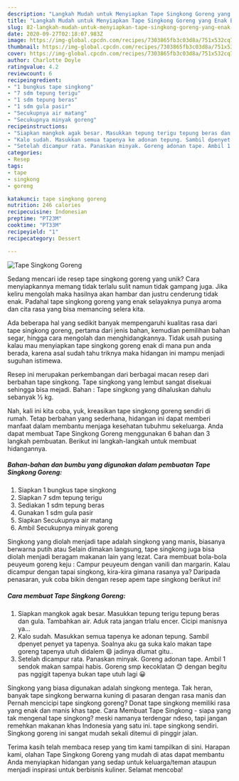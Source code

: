 ```yaml
---
description: "Langkah Mudah untuk Menyiapkan Tape Singkong Goreng yang Enak Banget"
title: "Langkah Mudah untuk Menyiapkan Tape Singkong Goreng yang Enak Banget"
slug: 82-langkah-mudah-untuk-menyiapkan-tape-singkong-goreng-yang-enak-banget
date: 2020-09-27T02:18:07.983Z
image: https://img-global.cpcdn.com/recipes/7303865fb3c03d8a/751x532cq70/tape-singkong-goreng-foto-resep-utama.jpg
thumbnail: https://img-global.cpcdn.com/recipes/7303865fb3c03d8a/751x532cq70/tape-singkong-goreng-foto-resep-utama.jpg
cover: https://img-global.cpcdn.com/recipes/7303865fb3c03d8a/751x532cq70/tape-singkong-goreng-foto-resep-utama.jpg
author: Charlotte Doyle
ratingvalue: 4.2
reviewcount: 6
recipeingredient:
- "1 bungkus tape singkong"
- "7 sdm tepung terigu"
- "1 sdm tepung beras"
- "1 sdm gula pasir"
- "Secukupnya air matang"
- "Secukupnya minyak goreng"
recipeinstructions:
- "Siapkan mangkok agak besar. Masukkan tepung terigu tepung beras dan gula. Tambahkan air. Aduk rata jangan trlalu encer. Cicipi manisnya ya..."
- "Kalo sudah. Masukkan semua tapenya ke adonan tepung. Sambil dpenyet penyet ya tapenya. Soalnya aku ga suka kalo makan tape goreng tapenya utuh didalem 😄 jadinya dlumat gitu.."
- "Setelah dicampur rata. Panaskan minyak. Goreng adonan tape. Ambil 1 sendok makan sampai habis. Goreng smp kecoklatan 😊 dengan begitu pas nggigit tapenya bukan tape utuh lagi 😀"
categories:
- Resep
tags:
- tape
- singkong
- goreng

katakunci: tape singkong goreng 
nutrition: 246 calories
recipecuisine: Indonesian
preptime: "PT23M"
cooktime: "PT33M"
recipeyield: "1"
recipecategory: Dessert

---
```



![Tape Singkong Goreng](https://img-global.cpcdn.com/recipes/7303865fb3c03d8a/751x532cq70/tape-singkong-goreng-foto-resep-utama.jpg)

Sedang mencari ide resep tape singkong goreng yang unik? Cara menyiapkannya memang tidak terlalu sulit namun tidak gampang juga. Jika keliru mengolah maka hasilnya akan hambar dan justru cenderung tidak enak. Padahal tape singkong goreng yang enak selayaknya punya aroma dan cita rasa yang bisa memancing selera kita.

Ada beberapa hal yang sedikit banyak mempengaruhi kualitas rasa dari tape singkong goreng, pertama dari jenis bahan, kemudian pemilihan bahan segar, hingga cara mengolah dan menghidangkannya. Tidak usah pusing kalau mau menyiapkan tape singkong goreng enak di mana pun anda berada, karena asal sudah tahu triknya maka hidangan ini mampu menjadi suguhan istimewa.

Resep ini merupakan perkembangan dari berbagai macan resep dari berbahan tape singkong. Tape singkong yang lembut sangat disekuai sehingga bisa mejadi. Bahan : Tape singkong yang dihaluskan dahulu sebanyak ½ kg.


Nah, kali ini kita coba, yuk, kreasikan tape singkong goreng sendiri di rumah. Tetap berbahan yang sederhana, hidangan ini dapat memberi manfaat dalam membantu menjaga kesehatan tubuhmu sekeluarga. Anda dapat membuat Tape Singkong Goreng menggunakan 6 bahan dan 3 langkah pembuatan. Berikut ini langkah-langkah untuk membuat hidangannya.

<!--inarticleads1-->

##### Bahan-bahan dan bumbu yang digunakan dalam pembuatan Tape Singkong Goreng:

1. Siapkan 1 bungkus tape singkong
1. Siapkan 7 sdm tepung terigu
1. Sediakan 1 sdm tepung beras
1. Gunakan 1 sdm gula pasir
1. Siapkan Secukupnya air matang
1. Ambil Secukupnya minyak goreng


Singkong yang diolah menjadi tape adalah singkong yang manis, biasanya berwarna putih atau Selain dimakan langsung, tape singkong juga bisa diolah menjadi beragam makanan lain yang lezat. Cara membuat bola-bola peuyeum goreng keju : Campur peuyeum dengan vanili dan margarin. Kalau dicampur dengan tapai singkong, kira-kira gimana rasanya ya? Daripada penasaran, yuk coba bikin dengan resep apem tape singkong berikut ini! 

<!--inarticleads2-->

##### Cara membuat Tape Singkong Goreng:

1. Siapkan mangkok agak besar. Masukkan tepung terigu tepung beras dan gula. Tambahkan air. Aduk rata jangan trlalu encer. Cicipi manisnya ya...
1. Kalo sudah. Masukkan semua tapenya ke adonan tepung. Sambil dpenyet penyet ya tapenya. Soalnya aku ga suka kalo makan tape goreng tapenya utuh didalem 😄 jadinya dlumat gitu..
1. Setelah dicampur rata. Panaskan minyak. Goreng adonan tape. Ambil 1 sendok makan sampai habis. Goreng smp kecoklatan 😊 dengan begitu pas nggigit tapenya bukan tape utuh lagi 😀


Singkong yang biasa digunakan adalah singkong mentega. Tak heran, banyak tape singkong berwarna kuning di pasaran dengan rasa manis dan Pernah mencicipi tape singkong goreng? Donat tape singkong memiliki rasa yang enak dan manis khas tape. Cara Membuat Tape Singkong - siapa yang tak mengenal tape singkong? meski namanya terdengar ndeso, tapi jangan remehkan makanan khas Indonesia yang satu ini. tape singkong sendiri. Singkong goreng ini sangat mudah sekali ditemui di pinggir jalan. 

Terima kasih telah membaca resep yang tim kami tampilkan di sini. Harapan kami, olahan Tape Singkong Goreng yang mudah di atas dapat membantu Anda menyiapkan hidangan yang sedap untuk keluarga/teman ataupun menjadi inspirasi untuk berbisnis kuliner. Selamat mencoba!
